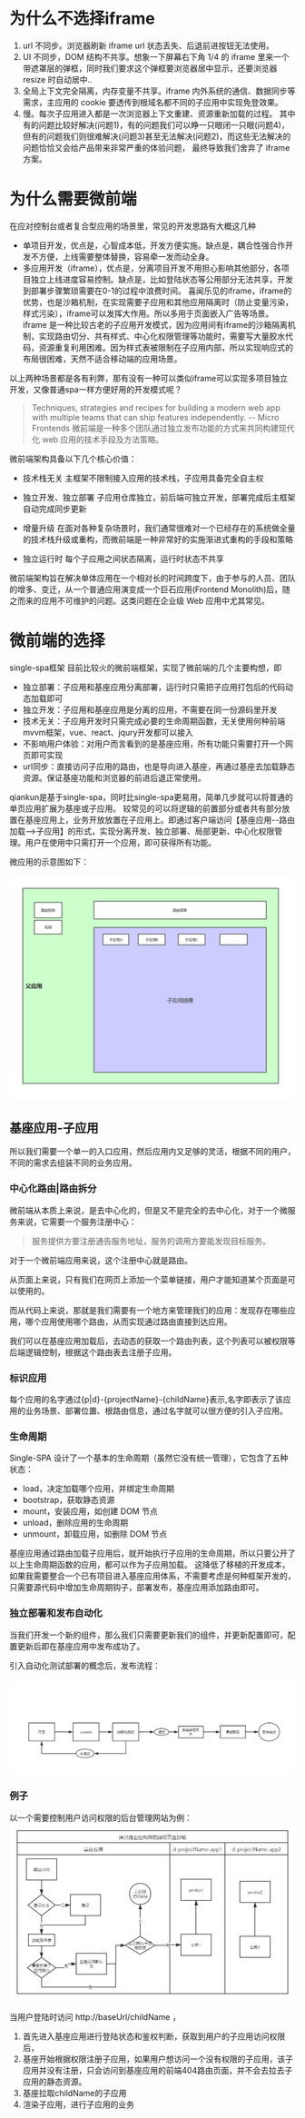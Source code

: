 <!--
 * @Author: your name
 * @Date: 2019-12-23 17:22:22
 * @LastEditTime : 2019-12-24 13:35:07
 * @LastEditors  : Please set LastEditors
 * @Description: In User Settings Edit
 * @FilePath: \-\microfronted.md
 -->

# 为什么不选择iframe
1. url 不同步。浏览器刷新 iframe url 状态丢失、后退前进按钮无法使用。
2. UI 不同步，DOM 结构不共享。想象一下屏幕右下角 1/4 的 iframe 里来一个带遮罩层的弹框，同时我们要求这个弹框要浏览器居中显示，还要浏览器 resize 时自动居中..
3. 全局上下文完全隔离，内存变量不共享。iframe 内外系统的通信、数据同步等需求，主应用的 cookie 要透传到根域名都不同的子应用中实现免登效果。
4. 慢。每次子应用进入都是一次浏览器上下文重建、资源重新加载的过程。
其中有的问题比较好解决(问题1)，有的问题我们可以睁一只眼闭一只眼(问题4)，但有的问题我们则很难解决(问题3)甚至无法解决(问题2)，而这些无法解决的问题恰恰又会给产品带来非常严重的体验问题， 最终导致我们舍弃了 iframe 方案。

# 为什么需要微前端

   在应对控制台或者复合型应用的场景里，常见的开发思路有大概这几种
   * 单项目开发，优点是，心智成本低，开发方便实施。缺点是，耦合性强合作开发不方便，上线需要整体替换，容易牵一发而动全身。
   * 多应用开发（iframe），优点是，分离项目开发不用担心影响其他部分，各项目独立上线进度容易控制。缺点是，比如登陆状态等公用部分无法共享，开发到部署步骤繁琐需要在0-1的过程中浪费时间。
   喜闻乐见的iframe，iframe的优势，也是沙箱机制，在实现需要子应用和其他应用隔离时（防止变量污染，样式污染），iframe可以发挥大作用。所以多用于页面嵌入广告等场景。iframe 是一种比较古老的子应用开发模式，因为应用间有iframe的沙箱隔离机制，实现路由切分、共有样式、中心化权限管理等功能时，需要写大量胶水代码，资源重复利用困难。因为样式表被限制在子应用内部，所以实现响应式的布局很困难，天然不适合移动端的应用场景。
  
以上两种场景都是各有利弊，那有没有一种可以类似iframe可以实现多项目独立开发，又像普通spa一样方便好用的开发模式呢？
  > Techniques, strategies and recipes for building a modern web app with multiple teams that can ship features independently. -- Micro Frontends
微前端是一种多个团队通过独立发布功能的方式来共同构建现代化 web 应用的技术手段及方法策略。

微前端架构具备以下几个核心价值：

* 技术栈无关
主框架不限制接入应用的技术栈，子应用具备完全自主权

* 独立开发、独立部署
子应用仓库独立，前后端可独立开发，部署完成后主框架自动完成同步更新

* 增量升级
在面对各种复杂场景时，我们通常很难对一个已经存在的系统做全量的技术栈升级或重构，而微前端是一种非常好的实施渐进式重构的手段和策略

* 独立运行时
每个子应用之间状态隔离，运行时状态不共享

微前端架构旨在解决单体应用在一个相对长的时间跨度下，由于参与的人员、团队的增多、变迁，从一个普通应用演变成一个巨石应用(Frontend Monolith)后，随之而来的应用不可维护的问题。这类问题在企业级 Web 应用中尤其常见。

  # 微前端的选择
  
  single-spa框架 目前比较火的微前端框架，实现了微前端的几个主要构想，即
   * 独立部署：子应用和基座应用分离部署，运行时只需把子应用打包后的代码动态加载即可
   * 独立开发：子应用和基座应用是分离的应用，不需要在同一份源码里开发
   * 技术无关：子应用开发时只需完成必要的生命周期函数，无关使用何种前端mvvm框架，vue、react、jqury开发都可以接入
   * 不影响用户体验：对用户而言看到的是基座应用，所有功能只需要打开一个网页即可实现
   * url同步：直接访问子应用的路由，也是导向进入基座，再通过基座去加载静态资源。保证基座功能和浏览器的前进后退正常使用。
   
  qiankun是基于single-spa，同时比single-spa更易用，简单几步就可以将普通的单页应用扩展为基座或子应用。
  较常见的可以将逻辑的前置部分或者共有部分放置在基座应用上，业务开放放置在子应用上。即通过客户端访问【基座应用--路由加载-->子应用】的形式，实现分离开发、独立部署、局部更新、中心化权限管理。用户在使用中只需打开一个应用，即可获得所有功能。
  
微应用的示意图如下：

![框架图](./5df6ed41e4b0c4255e9c3abf.png)


## 基座应用-子应用
 
所以我们需要一个单一的入口应用，然后应用内又足够的灵活，根据不同的用户，不同的需求去组装不同的业务应用。


### 中心化路由|路由拆分
微前端从本质上来说，是去中心化的，但是又不是完全的去中心化，对于一个微服务来说，它需要一个服务注册中心：

>服务提供方要注册通告服务地址，服务的调用方要能发现目标服务。

对于一个微前端应用来说，这个注册中心就是路由。

从页面上来说，只有我们在网页上添加一个菜单链接，用户才能知道某个页面是可以使用的。

而从代码上来说，那就是我们需要有一个地方来管理我们的应用：发现存在哪些应用，哪个应用使用哪个路由，从而实现通过路由直接到达应用。

我们可以在基座应用加载后，去动态的获取一个路由列表，这个列表可以被权限等后端逻辑控制，根据这个路由表去注册子应用。


### 标识应用

每个应用的名字通过{p|d}-{projectName}-{childName}表示,名字即表示了该应用的业务场景、部署位置、根路由信息，通过名字就可以很方便的引入子应用。

### 生命周期
Single-SPA 设计了一个基本的生命周期（虽然它没有统一管理），它包含了五种状态：

* load，决定加载哪个应用，并绑定生命周期
* bootstrap，获取静态资源
* mount，安装应用，如创建 DOM 节点
* unload，删除应用的生命周期
* unmount，卸载应用，如删除 DOM 节点


基座应用通过路由加载子应用后，就开始执行子应用的生命周期，所以只要公开了以上生命周期函数的应用，都可以作为子应用加载。
这降低了移植的开发成本，如果我需要整合一个已有项目进入基座应用体系，不需要考虑是何种框架开发的，只需要源代码中增加生命周期钩子，部署发布，基座应用添加路由即可。

### 独立部署和发布自动化

当我们开发一个新的组件，那么我们只需要更新我们的组件，并更新配置即可，配置更新后即在基座应用中发布成功了。

引入自动化测试部署的概念后，发布流程：

![CI/CD](./5e007fd9e4b0250e8aea401a.png)


### 例子
以一个需要控制用户访问权限的后台管理网站为例：
![路由](./路由控制微前端.png)

当用户登陆时访问 http://baseUrl/childName ，
1. 首先进入基座应用进行登陆状态和鉴权判断，获取到用户的子应用访问权限后，
2. 基座开始根据权限注册子应用，如果用户想访问一个没有权限的子应用，该子应用并没有注册，只会访问到基座应用的前端404路由页面，并不会去拉去子应用的静态资源。
3. 基座拉取childName的子应用
4. 渲染子应用，进行子应用的业务



